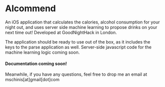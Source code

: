 # Alcommend
An iOS application that calculates the calories, alcohol consumption for your night out, and uses server side machine learning to propose drinks on your next time out! Developed at GoodNightHack in London.

The application should be ready to use out of the box, as it includes the keys to the parse application as well.
Server-side javascript code for the machine learning logic coming soon.

#### Documentation coming soon!
Meanwhile, if you have any questions, feel free to drop me an email at mschinis[at]gmail[dot]com
